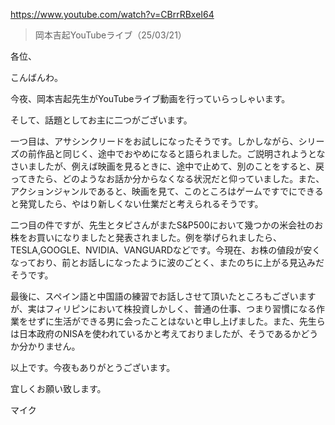 https://www.youtube.com/watch?v=CBrrRBxeI64

> 岡本吉起YouTubeライブ（25/03/21） 
 
各位、

こんばんわ。

今夜、岡本吉起先生がYouTubeライブ動画を行っていらっしゃいます。

そして、話題としてお主に二つがございます。

一つ目は、アサシンクリードをお試しになったそうです。しかしながら、シリーズの前作品と同じく、途中でおやめになると語られました。ご説明されようとなさいましたが、例えば映画を見るときに、途中で止めて、別のことをすると、戻ってきたら、どのようなお話か分からなくなる状況だと仰っていました。また、アクションジャンルであると、映画を見て、このところはゲームですでにできると発覚したら、やはり新しくない仕業だと考えられるそうです。

二つ目の件ですが、先生とタピさんがまたS&P500において幾つかの米会社のお株をお買いになりましたと発表されました。例を挙げられましたら、TESLA,GOOGLE、NVIDIA、VANGUARDなどです。今現在、お株の値段が安くなっており、前とお話しになったように波のごとく、またのちに上がる見込みだそうです。

最後に、スペイン語と中国語の練習でお話しさせて頂いたところもございますが、実はフィリピンにおいて株投資しかしく、普通の仕事、つまり習慣になる作業をせずに生活ができる男に会ったことはないと申し上げました。また、先生らは日本政府のNISAを使われているかと考えておりましたが、そうであるかどうか分かりません。

以上です。今夜もありがとうございます。

宜しくお願い致します。

マイク

